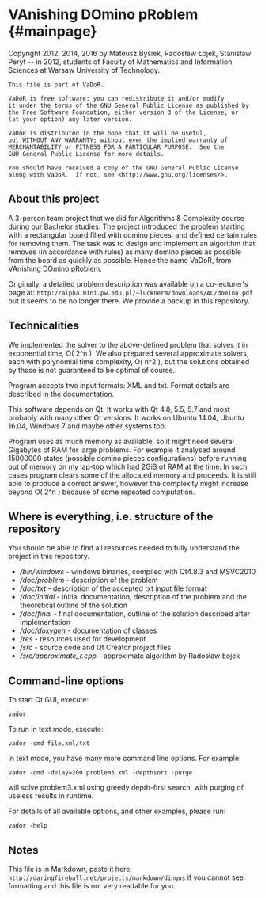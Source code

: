 ﻿VAnishing DOmino pRoblem {#mainpage}
========================

Copyright 2012, 2014, 2016 by Mateusz Bysiek, Radosław Łojek, Stanisław Peryt -- in 2012,
students of Faculty of Mathematics and Information Sciences at Warsaw University of Technology.

    This file is part of VaDoR.

    VaDoR is free software: you can redistribute it and/or modify
    it under the terms of the GNU General Public License as published by
    the Free Software Foundation, either version 3 of the License, or
    (at your option) any later version.

    VaDoR is distributed in the hope that it will be useful,
    but WITHOUT ANY WARRANTY; without even the implied warranty of
    MERCHANTABILITY or FITNESS FOR A PARTICULAR PURPOSE.  See the
    GNU General Public License for more details.

    You should have received a copy of the GNU General Public License
    along with VaDoR.  If not, see <http://www.gnu.org/licenses/>.

About this project
------------------

A 3-person team project that we did for Algorithms & Complexity course during our Bachelor
studies. The project introduced the problem starting with a rectangular board filled with domino
pieces, and defined certain rules for removing them. The task was to design and implement an
algorithm that removes (in accordance with rules) as many domino pieces as possible from the board
as quickly as possible. Hence the name VaDoR, from VAnishing DOmino pRoblem.

Originally, a detailed problem description was available on a co-lecturer's page at:
`http://alpha.mini.pw.edu.pl/~lucknerm/downloads/AC/domino.pdf`
but it seems to be no longer there. We provide a backup in this repository.


Technicalities
--------------

We implemented the solver to the above-defined problem that solves it in exponential time, O( 2^n ).
We also prepared several approximate solvers, each with polynomial time complexity,
O( n^2 ), but the solutions obtained by those is not guaranteed to be optimal of course.

Program accepts two input formats: XML and txt. Format details are described in the documentation.

This software depends on Qt. It works with Qt 4.8, 5.5, 5.7 and most probably with many other
Qt versions. It works on Ubuntu 14.04, Ubuntu 16.04, Windows 7 and maybe other systems too.

Program uses as much memory as available, so it might need several Gigabytes of RAM for large
problems. For example it analysed around 15000000 states (possible domino pieces configurations)
before running out of memory on my lap-top which had 2GiB of RAM at the time. In such cases program
clears some of the allocated memory and proceeds. It is still able to produce a correct answer,
however the complexity might increase beyond O( 2^n ) because of some repeated computation.


Where is everything, i.e. structure of the repository
-----------------------------------------------------

You should be able to find all resources needed to fully understand the project in this repository.

* */bin/windows* - windows binaries, compiled with Qt4.8.3 and MSVC2010
* */doc/problem* - description of the problem
* */doc/txt* - description of the accepted txt input file format
* */doc/initial* - initial documentation, description of the problem and the theoretical outline of the solution
* */doc/final* - final documentation, outline of the solution described after implementation
* */doc/doxygen* - documentation of classes
* */res* - resources used for development
* */src* - source code and Qt Creator project files
* */src/approximate_r.cpp* - approximate algorithm by Radosław Łojek


Command-line options
--------------------

To start Qt GUI, execute:

    vador

To run in text mode, execute:

    vador -cmd file.xml/txt

In text mode, you have many more command line options. For example:

    vador -cmd -delay=200 problem3.xml -depthsort -purge

will solve problem3.xml using greedy depth-first search, with purging of useless results in runtime.

For details of all available options, and other examples, please run:

    vador -help


Notes
-----

This file is in Markdown, paste it here: `http://daringfireball.net/projects/markdown/dingus`
if you cannot see formatting and this file is not very readable for you.

